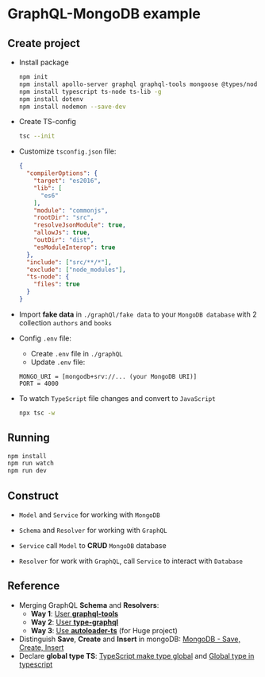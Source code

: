 # GraphQL-MongoDB example

## Create project
- Install package
  ```bash
  npm init
  npm install apollo-server graphql graphql-tools mongoose @types/node
  npm install typescript ts-node ts-lib -g
  npm install dotenv
  npm install nodemon --save-dev
  ```

- Create TS-config
  ```bash
  tsc --init
  ```

- Customize `tsconfig.json` file:
  ```json
  {
    "compilerOptions": {
      "target": "es2016",
      "lib": [
        "es6"
      ],
      "module": "commonjs",
      "rootDir": "src",
      "resolveJsonModule": true,
      "allowJs": true, 
      "outDir": "dist", 
      "esModuleInterop": true
    },
    "include": ["src/**/*"],
    "exclude": ["node_modules"],
    "ts-node": {
      "files": true
    }
  }
  ```

- Import **fake data** in `./graphQl/fake data` to your `MongoDB database` with 2 collection `authors` and `books`

- Config `.env` file:
  - Create `.env` file in `./graphQL`
  - Update `.env` file: 
  ``` 
  MONGO_URI = [mongodb+srv://... (your MongoDB URI)]
  PORT = 4000
  ```

- To watch `TypeScript` file changes and convert to `JavaScript`
  ```bash
  npx tsc -w
  ```

## Running
```bash
npm install 
npm run watch
npm run dev
```

## Construct
- `Model` and `Service` for working with `MongoDB`
- `Schema` and `Resolver` for working with `GraphQL`

- `Service` call `Model` to **CRUD** `MongoDB` database
- `Resolver` for work with `GraphQL`, call `Service` to interact with `Database`



## Reference

- Merging GraphQL **Schema** and **Resolvers**: 
  - **Way 1**: [User **graphql-tools**](https://www.apollographql.com/docs/graphql-tools/generate-schema/)
  - **Way 2**: [User **type-graphql**](https://typegraphql.com/docs/getting-started.html)
  - **Way 3**: [Use **autoloader-ts**](https://www.npmjs.com/package/autoloader-ts?activeTab=readme) (for Huge project)
- Distinguish **Save**, **Create** and **Insert** in mongoDB: [MongoDB - Save, Create, Insert](https://stackoverflow.com/questions/38290684/mongoose-save-vs-insert-vs-create)
- Declare **global type TS**: [TypeScript make type global](https://bobbyhadz.com/blog/typescript-make-types-global) and [Global type in typescript](https://stackoverflow.com/questions/42984889/global-types-in-typescript)
